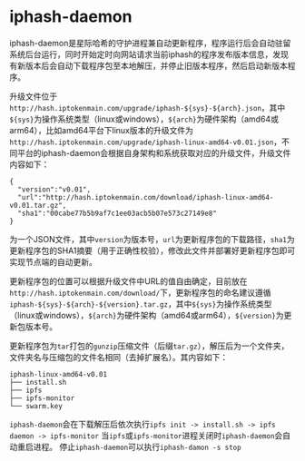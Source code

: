 # iphash-daemon

iphash-daemon是星际哈希的守护进程兼自动更新程序，程序运行后会自动驻留系统后台运行，同时开始定时向网站请求当前iphash的程序发布版本信息，发现有新版本后会自动下载程序包至本地解压，并停止旧版本程序，然后启动新版本程序。

升级文件位于`http://hash.iptokenmain.com/upgrade/iphash-${sys}-${arch}.json`，其中`${sys}`为操作系统类型（linux或windows），`${arch}`为硬件架构（amd64或arm64），比如amd64平台下linux版本的升级文件为`http://hash.iptokenmain.com/upgrade/iphash-linux-amd64-v0.01.json`，不同平台的iphash-daemon会根据自身架构和系统获取对应的升级文件，升级文件内容如下：
```
{
  "version":"v0.01",
  "url":"http://hash.iptokenmain.com/download/iphash-linux-amd64-v0.01.tar.gz",
  "sha1":"00cabe77b5b9af7c1ee03acb5b07e573c27149e8"
}
```
为一个JSON文件，其中`version`为版本号，`url`为更新程序包的下载路径，`sha1`为更新程序包的SHA1摘要（用于正确性校验），修改此文件并部署好更新程序包即可实现节点端的自动更新。

更新程序包的位置可以根据升级文件中URL的值自由确定，目前放在`http://hash.iptokenmain.com/download/`下，更新程序包的命名建议遵循`iphash-${sys}-${arch}-${version}.tar.gz`，其中`${sys}`为操作系统类型（linux或windows），`${arch}`为硬件架构（amd64或arm64），`${version}`为更新包版本号。

更新程序包为`tar`打包的`gunzip`压缩文件（后缀`tar.gz`），解压后为一个文件夹，文件夹名与压缩包的文件名相同（去掉扩展名）。其内容如下：
```
iphash-linux-amd64-v0.01
├── install.sh
├── ipfs
├── ipfs-monitor
└── swarm.key
```
`iphash-daemon`会在下载解压后依次执行`ipfs init -> install.sh -> ipfs daemon -> ipfs-monitor`
当`ipfs`或`ipfs-monitor`进程关闭时`iphash-daemon`会自动重启进程。
停止`iphash-daemon`可以执行`iphash-damon -s stop`
